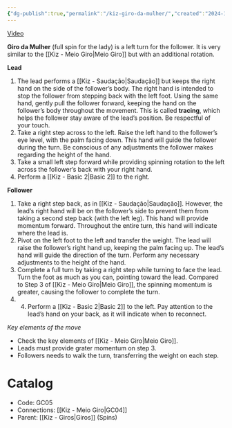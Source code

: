 ```yaml
---
{"dg-publish":true,"permalink":"/kiz-giro-da-mulher/","created":"2024-10-02T12:18:42.766-04:00","updated":"2024-11-19T12:56:16.705-05:00"}
---
```



[Video](https://youtu.be/wA3I5vrF8MI)

**Giro da Mulher** (full spin for the lady) is a left turn for the follower. It is very similar to the [[Kiz - Meio Giro\|Meio Giro]] but with an additional rotation.

**Lead**
1. The lead performs a [[Kiz - Saudação\|Saudação]] but keeps the right hand on the side of the follower’s body. The right hand is intended to stop the follower from stepping back with the left foot. Using the same hand, gently pull the follower forward, keeping the hand on the follower’s body throughout the movement. This is called **tracing**, which helps the follower stay aware of the lead’s position. Be respectful of your touch.
2. Take a right step across to the left. Raise the left hand to the follower’s eye level, with the palm facing down. This hand will guide the follower during the turn. Be conscious of any adjustments the follower makes regarding the height of the hand.
3. Take a small left step forward while providing spinning rotation to the left across the follower’s back with your right hand.
4. Perform a [[Kiz - Basic 2\|Basic 2]] to the right.

**Follower**
1. Take a right step back, as in [[Kiz - Saudação\|Saudação]]. However, the lead’s right hand will be on the follower’s side to prevent them from taking a second step back (with the left leg). This hand will provide momentum forward. Throughout the entire turn, this hand will indicate where the lead is.
2. Pivot on the left foot to the left and transfer the weight. The lead will raise the follower’s right hand up, keeping the palm facing up. The lead’s hand will guide the direction of the turn. Perform any necessary adjustments to the height of the hand.
3. Complete a full turn by taking a right step while turning to face the lead. Turn the foot as much as you can, pointing toward the lead. Compared to Step 3 of [[Kiz - Meio Giro\|Meio Giro]], the spinning momentum is greater, causing the follower to complete the turn.
4. 4. Perform a [[Kiz - Basic 2\|Basic 2]] to the left. Pay attention to the lead’s hand on your back, as it will indicate when to reconnect.

*Key elements of the move*
- Check the key elements of [[Kiz - Meio Giro\|Meio Giro]].
- Leads must provide grater momentum on step 3.
- Followers needs to walk the turn, transferring the weight on each step.

# Catalog

- Code: GC05
- Connections: [[Kiz - Meio Giro\|GC04]]
- Parent: [[Kiz - Giros\|Giros]] (Spins)
